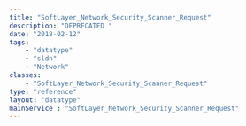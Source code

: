 ```yaml
---
title: "SoftLayer_Network_Security_Scanner_Request"
description: "DEPRECATED "
date: "2018-02-12"
tags:
    - "datatype"
    - "sldn"
    - "Network"
classes:
    - "SoftLayer_Network_Security_Scanner_Request"
type: "reference"
layout: "datatype"
mainService : "SoftLayer_Network_Security_Scanner_Request"
---
```

